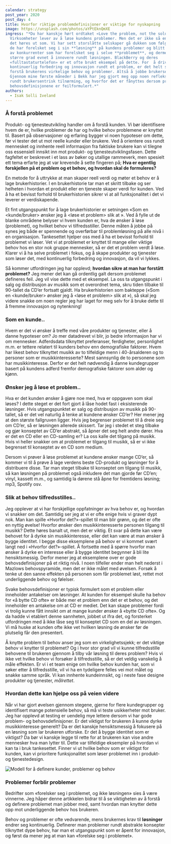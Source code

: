 ```yaml
---
calendar: strategy
post_year: 2020
post_day: 4
title: Hvorfor riktige problemdefinisjoner er viktige for nyskapning
image: https://unsplash.com/photos/aYPtEknQmXE
ingress: "*Du har kanskje hørt ordtaket «Love the problem, not the solution»?
  Virksomheter lever av å løse kundens problemer. Men det er ikke så enkelt som
  det høres ut som. Vi har sett storslåtte selskaper gå dukken som følge av at
  de har forelsket seg i sin **løsning** på kundens problemer og blitt forbigått
  av konkurrenter som har forelsket seg i selve **problemet**, og dermed i
  større grad evnet å innovere rundt løsningen. BlackBerry og deres
  «fulltastaturtelefon» er et ofte brukt eksempel på dette. For  å drive med
  kontinuerlig forbedring og innovasjon rundt et problem, er det helt sentralt å
  forstå brukerens virkelige behov og problemer. Altså å jobbe brukersentrisk.
  Gjennom mine første måneder i Bekk har jeg gjort meg opp noen refleksjoner
  rundt brukersentrisk tilnærming, og hvorfor det er fånyttes dersom problem- og
  behovsdefinisjonene er feilformulert.*"
authors:
  - Isak Solli Iveland
---
```

### Å forstå problemet

Produkt- og tjenesteutvikling handler om å forstå kunden. Vi bør identifisere hvem de er, hvilke problemer de har og hvilke behov problemene er knyttet til. Basert på observasjoner og erfaring bygger vi noen hypoteser om dette, før vi tester det ut mot reelle kunder eller brukere. 
Ved å orientere oss rundt mennesket og innhente reell informasjon fra faktiske brukere kan vi tilegne oss essensiell innsikt inn mot produkt- og tjenesteutviklingsfasen. Dette fagfeltet er beskrevet i et lass av bøker og utallige rammeverk, men spesielt ett tema erfarte jeg at var krevende å sette fingeren på; **Hva er egentlig forskjellen på et problem og et behov, og hvordan skal de formuleres?**

En metode for å uttrykke at man skaper reell verdi og møter et behov er å lage brukerhistorier. I en brukerhistorie tar man et skritt tilbake og ser helheten i hvordan et produkt eller en tjeneste skaper verdi for kunden. Ved å ha et bevisst forhold til brukerhistorien sikrer vi at all funksjonalitet i det vi leverer er verdiskapende. 

Et fint utgangspunkt for å lage brukerhistorier er setningen «Som en <kunde/bruker> ønsker jeg å <løse et problem> slik at <behov tilfredsstilles>». Ved å fylle ut de blanke områdene belyser vi hvem kunden er, hva de ønsker å løse (problemet), og hvilket behov vi tilfredsstiller. Denne måten å jobbe på synes jeg både er spennende og overførbar til problemløsning på alle nivå i en organisasjon. Tankesettet hjelper oss med å ha et bevisst forhold til problemet vi løser. Vet vi at problemet er knyttet til mange eller viktige behov hos en stor nok gruppe mennesker, så er det et problem verdt å løse. Klarer vi å ha selve problemet i fokus, og å skape produkter og tjenester som løser det, med kontinuerlig forbedring og innovasjon, da vil vi lykkes.

Så kommer utfordringen jeg har opplevd; **hvordan sikre at man har forstått problemet?** Jeg mener det kan gå ordentlig galt dersom problemet defineres feil. Jeg vil vise dette med et eksempel. La oss ta utgangspunkt i salg og distribusjon av musikk som et overordnet tema, skru tiden tilbake til 90-tallet da CD’er fortsatt gjaldt. Ha brukerhistorien som bakteppe («Som en <kunde/bruker> ønsker jeg å <løse et problem> slik at <behov tilfredsstilles>»), så skal jeg videre snakke om noen regler jeg har laget for meg selv for å bruke dette til å fremme innovasjon og nytenkning! 

### Som en kunde..

Hvem er det vi ønsker å treffe med våre produkter og tjenester, eller å danne hypoteser om? Jo mer datadrevet vi blir, jo bedre informasjon har vi om mennesker. Adferdsdata tilknyttet preferanser, ferdigheter, personlighet m.m. er tettere relatert til kunders behov enn demografiske faktorer. Hvem har likest behov tilknyttet musikk av to tilfeldige menn i 40-årsalderen og to personer som er musikkinteresserte? Mest sannsynlig de to personene som har musikkinteresse. Derfor er det helt nødvendig å danne kundegrupper basert på kundens adferd fremfor demografiske faktorer som alder og kjønn. 

### Ønsker jeg å løse et problem..

Hva er det kunden ønsker å gjøre noe med, hva er oppgaven som skal løses? I dette steget er det fort gjort å låse hodet fast i eksisterende løsninger. Hvis utgangspunktet er salg og distribusjon av musikk på 90-tallet, så er det vel naturlig å tenke at kundene ønsker CD’er? Her mener jeg at den største fallgruven ligger. Hvis jeg begrenser problemet til å dreie seg om CD’er, så er løsningen allerede skissert. Tar jeg i stedet et steg tilbake og gjør konseptet av CD’er abstrakt, så åpner det seg helt andre dører. Hva er det en CD eller en CD-samling er?  La oss kalle det tilgang på musikk. Hvis vi heller snakker om at problemet er tilgang til musikk, så er vi ikke begrenset til konseptet av en CD som medium. 

Dersom vi prøver å løse problemet at kundene ønsker mange CD’er, så kommer vi til å prøve å lage verdens beste CD-produkt og løsninger for å distribuere disse. Tar man steget tilbake til konseptet om tilgang til musikk, så kan løsningen på problemet også inkludere det man gjorde før CD’en; vinyl, kassett m.m., og samtidig la dørene stå åpne for fremtidens løsning; mp3, Spotify osv. 

### Slik at behov tilfredsstilles..

Jeg opplever at vi har forskjellige oppfatninger av hva behov er, og hvordan vi snakker om det. Samtidig ser jeg at vi er ofte enige hvis vi graver dypt nok. Man kan spille «Hvorfor det?»-spillet til man blir grønn, og det er ofte en nyttig øvelse! Hvorfor ønsker den musikkinteresserte personen tilgang til musikk? Dette høres banalt ut, men det er viktig. Et svar på dette kan være behovet for å dyrke sin musikkinteresse, eller det kan være at man ønsker å bygge identitet. I begge disse eksemplene på behov er vi kommet svært langt ned i «Hvorfor det?»-spillet. Å fortsette med å spørre hvorfor man ønsker å dyrke en interesse eller å bygge identitet begynner å bli lite hensiktsmessig. Derfor mener jeg at eksemplene over er gode behovsdefinisjoner på et riktig nivå. I noen tilfeller ender man helt nederst i Mazlows behovspyramide, men det er ikke målet med øvelsen. Forsøk å tenke ut den sanne effekten på personen som får problemet løst, rettet mot underliggende behov og følelser.

Svake behovsdefinisjoner er typisk formulert som et problem eller inneholder antakelser om løsninger. At kunden for eksempel skulle ha behov for «å bytte CD ofte» er både mer et problem enn det er et behov, og det inneholder en antakelse om at CD er mediet. Det kan skape problemer fordi vi trolig kunne fått innsikt om at mange kunder ønsker å «bytte CD ofte». Og da hadde vi etablert denne sannheten, jobbet ut ifra det, og forsterket utfordringen med å ikke låse seg til konseptet CD som en del av løsningen. Vi må huske at kunden ofte ikke vet hvilken løsning de ønsker før de plutselig får den presentert.

Å knytte problem til behov anser jeg som en virkelighetssjekk; er det viktige behov vi knytter til problemet? Og i hvor stor grad vil vi kunne tilfredsstille behovene til brukeren gjennom å tilby vår løsning til deres problem? Hvis vi ikke vet hvilke behov vi forsøker å tilfredsstille, så er det veldig vanskelig å måle effekten. Er vi i et team enige om hvilke behov kunden har, som vi søker etter å tilfredsstille, vil vi ha en tydeligere felles vei mot målet og snakke samme språk. Vi kan innhente kundeinnsikt, og i neste fase designe produkter og tjenester, *målrettet*. 

### Hvordan dette kan hjelpe oss på veien videre

Når vi har gjort øvelsen gjennom stegene, gjerne for flere kundegrupper og identifisert mange potensielle behov, så må vi teste usikkerheter mot bruker. Jeg har opplevd at testing er uendelig mye lettere dersom vi har gode problem- og behovsdefinisjoner. Er det viktigst for brukeren å kunne dyrke musikkinteresse generelt? Da er det kanskje hensiktsmessig å fokusere på en løsning som lar brukeren utforske. Er det å bygge identitet som er viktigst?  Da bør vi kanskje legge til rette for at brukeren kan vise andre mennesker hva man lytter til. Dette var tilfeldige eksempler på hvordan vi kan ta i bruk tankesettet. Finner vi ut hvilke behov som er viktigst for kunden, kan vi prioritere funksjonalitet som løser problemet inn i produkt- og tjenestedesign.  

![](assets/blogg-v1.0.png "Modell for å definere kunder, problemer og behov")

### Problemer forblir problemer

Bedrifter som «forelsker seg i problemet, og ikke løsningen» sies å være vinnerne. Jeg håper denne artikkelen bidrar til å se viktigheten av å forstå og definere problemet man jobber med, samt hvordan man knytter dette opp mot underliggende behov hos brukeren.

Behov og problemer er ofte vedvarende, mens brukernes krav til **løsninger** endrer seg kontinuerlig.  Definerer man problemer rundt abstrakte konsepter tilknyttet dype behov, har man et utgangspunkt som er åpent for innovasjon, og først da mener jeg at man kan «forelske seg i problemet».